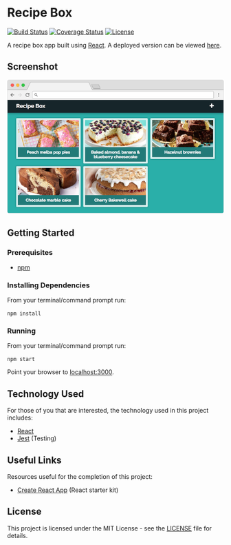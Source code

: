 # Recipe Box

[![Build Status](https://img.shields.io/github/actions/workflow/status/vanillaSlice/the-mono/recipe-box.yml?branch=main)](https://github.com/vanillaSlice/the-mono/actions?query=workflow%3ARecipe-Box+branch%3Amain)
[![Coverage Status](https://img.shields.io/codecov/c/gh/vanillaSlice/the-mono/main?flag=RecipeBox)](https://codecov.io/gh/vanillaSlice/the-mono/tree/main/projects/recipe-box)
[![License](https://img.shields.io/badge/license-MIT-green)](LICENSE)

A recipe box app built using [React](https://reactjs.org/).
A deployed version can be viewed [here](https://recipebox.mikelowe.xyz/).

## Screenshot

![Screenshot](./images/screenshot-1.png)

## Getting Started

### Prerequisites

* [npm](https://www.npmjs.com/)

### Installing Dependencies

From your terminal/command prompt run:

```
npm install
```

### Running

From your terminal/command prompt run:

```
npm start
```

Point your browser to [localhost:3000](http://localhost:3000).

## Technology Used

For those of you that are interested, the technology used in this project includes:

* [React](https://reactjs.org/)
* [Jest](https://jestjs.io/) (Testing)

## Useful Links

Resources useful for the completion of this project:

* [Create React App](https://github.com/facebook/create-react-app) (React starter kit)

## License

This project is licensed under the MIT License - see the [LICENSE](LICENSE) file for details.
